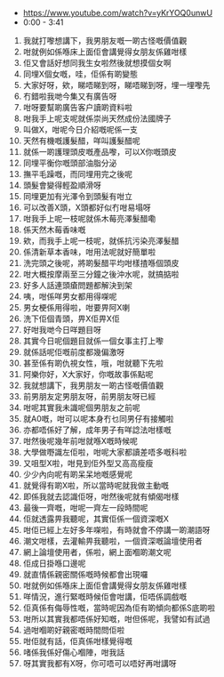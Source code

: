 - https://www.youtube.com/watch?v=yKrYOQ0unwU
- 0:00 - 3:41

1. 我就打嚟想講下，我男朋友嘅一啲古怪嘅價值觀
1. 咁就例如係喺床上面佢會講覺得女朋友係雞咁樣
1. 佢又會話好想同我生女啦然後就想摸個女啊
1. 同埋X個女嘅，哇，佢係有啲變態
1. 大家好呀，欸，睇唔睇到呀，睇唔睇到呀，埋一埋嚟先
1. 冇錯啦我哋今集又有廣告呀
1. 咁呀要幫啲廣告客户讀啲資料啦
1. 咁我手上呢支呢就係崇尚天然成份法國牌子
1. 叫做X，咁呢今日介紹嘅呢係一支
1. 天然有機嘅護髮醋，咩叫護髮醋呢
1. 就係一啲護理頭皮嘅產品嚟，可以X你嘅頭皮
1. 同埋平衡你嘅頭部油脂分泌
1. 撫平毛躁嘅，而同埋用完之後呢
1. 頭髮會變得輕盈順滑呀
1. 同埋更加有光澤令到頭髮有咁立
1. 可以改善X頭，X頭都好似冇咁易塌呀
1. 咁我手上呢一枝呢就係木莓亮澤髮醋嘞
1. 係天然木莓香味嘅
1. 欸，而我手上呢一枝呢，就係抗污染亮澤髮醋
1. 係清新草本香味，咁用法呢就好簡單啦
1. 洗完頭之後呢，將啲髮醋平均咁樣揸喺個頭皮
1. 咁大概按摩兩至三分鐘之後沖水呢，就搞掂啦
1. 好多人話連頭瘡問題都解決到架
1. 咦，咁係咩男女都用得㗎呢
1. 男女梗係用得啦，咁要畀阿X喇
1. 洗下佢個青頭，畀X佢畀X佢
1. 好咁我哋今日咩題目呀
1. 其實今日呢個題目就係一個女事主打上嚟
1. 就係話呢佢嘅前度都幾偏激呀
1. 甚至係有啲仇視女性，哦，咁就聽下先啦
1. 阿樂你好，X大家好，你嘅故事係點呢
1. 我就想講下，我男朋友一啲古怪嘅價值觀
1. 前男朋友定男朋友呀，前男朋友呀已經
1. 咁呢其實我未識呢個男朋友之前呢
1. 就A0嘅，咁可以呢本身冇乜同男仔有接觸啦
1. 亦都唔係好了解，成年男子有咩諗法咁樣嘅
1. 咁然後呢幾年前咁就喺X嘅時候呢
1. 大學做嘢識左佢啦，咁呢大家都讀差唔多嘅科啦
1. 又咀型X啦，咁見到佢外型又高高瘦瘦
1. 少少內向呢有啲呆呆地嘅感覺呢
1. 就覺得有啲X啦，所以當時呢就我做主動嘅
1. 即係我就去認識佢呀，咁然後呢就有傾偈咁樣
1. 最後一齊嘅，咁呢一齊左一段時間呢
1. 佢就透露畀我聽呢，其實佢係一個資深嘅X
1. 咁佢已經上左好多年㗎啦，有時就會不停講一啲潮語呀
1. 潮文咁樣，去灌輸畀我聽啦，一個資深嘅論壇使用者
1. 網上論壇使用者，係啦，網上面嗰啲潮文呢
1. 佢成日掛喺口邊呢
1. 就直情係親密關係嘅時候都會出現囉
1. 咁就例如係喺床上面佢會講覺得女朋友係雞咁樣
1. 咩情況，進行緊嘅時候佢會咁講，佢唔係調戲嘅
1. 佢真係有侮辱性嘅，當時呢因為佢有啲傾向都係S底啲啦
1. 咁所以其實我都唔係好知嘅，咁但係呢，我譬如有試過
1. 過咁嗰啲好親密嘅時間問佢啦
1. 咁佢就有話，佢真係咁樣覺得嘅
1. 啫係我係好傷心嗰陣，咁我話
1. 呀其實我都有X呀，你可唔可以唔好再咁講呀
